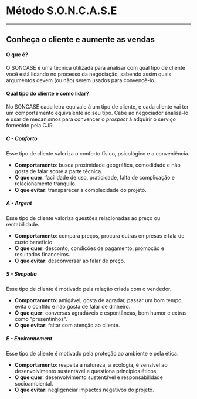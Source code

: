 # Método S.O.N.C.A.S.E


--------------------------------------------------------

## Conheça o cliente e aumente as vendas

#### O que é?

O SONCASE é uma técnica utilizada para analisar com qual tipo de cliente você está lidando no processo da negociação, sabendo assim quais argumentos devem (ou não) serem usados para convencê-lo.

#### Qual tipo do cliente e como lidar?

No SONCASE cada letra equivale à um tipo de cliente, e cada cliente vai ter um comportamento equivalente ao seu tipo. Cabe ao negociador analisá-lo e usar de mecanismos para convencer o *prospect* à adquirir o serviço fornecido pela CJR. 

##### C - Conforto

Esse tipo de cliente valoriza o conforto físico, psicológico e a conveniência.

* **Comportamento**: busca proximidade geográfica, comodidade e não gosta de falar sobre a parte técnica.
* **O que quer**: facilidade de uso, praticidade, falta de complicação e relacionamento tranquilo.
* **O que evitar**: transparecer a complexidade do projeto.

##### A - Argent

Esse tipo de cliente valoriza questões relacionadas ao preço ou rentabilidade.

* **Comportamento**: compara preços, procura outras empresas e fala de custo benefício.
* **O que quer**: desconto, condições de pagamento, promoção e resultados financeiros.
* **O que evitar**: desconversar ao falar de preço. 

##### S - Simpatia

Esse tipo de cliente é motivado pela relação criada com o vendedor.

* **Comportamento**: amigável, gosta de agradar, passar um bom tempo, evita o conflito e não gosta de falar de dinheiro.
* **O que quer**: conversas agradáveis e espontâneas, bom humor e extras como "presentinhos".
* **O que evitar**: faltar com atenção ao cliente. 

##### E - Environnement

Esse tipo de cliente é motivado pela proteção ao ambiente e pela ética.

* **Comportamento**: respeita a natureza, a ecologia, é sensível ao desenvolvimento sustentável e questiona princípios éticos.
* **O que quer**: desenvolvimento sustentável e responsabilidade socioambiental.
* **O que evitar**: negligenciar impactos negativos do projeto.